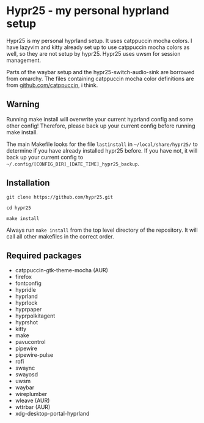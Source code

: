 # Hypr25 - my personal hyprland setup

Hypr25 is my personal hyprland setup. It uses catppuccin mocha colors. I have
lazyvim and kitty already set up to use catppuccin mocha colors as well,
so they are not setup by hypr25. Hypr25 uses uwsm for session management.

Parts of the waybar setup and the hypr25-switch-audio-sink are borrowed from omarchy.
The files containing catppuccin mocha color definitions are from
[github.com/catppuccin](https://github.com/catppuccin/), i think.

## Warning

Running make install will overwrite your current hyprland config and some
other config! Therefore, please back up your current config before running
make install.

The main Makefile looks for the file `lastinstall` in `~/local/share/hypr25/` to
determine if you have already installed hypr25 before.
If you have not, it will back up your current config to
`~/.config/[CONFIG_DIR]_[DATE_TIME]_hypr25_backup`.

## Installation

    git clone https://github.com/hypr25.git

    cd hypr25

    make install

Always run `make install` from the top level directory of the repository. It will
call all other makefiles in the correct order.

## Required packages

- catppuccin-gtk-theme-mocha (AUR)
- firefox
- fontconfig
- hypridle
- hyprland
- hyprlock
- hyprpaper
- hyprpolkitagent
- hyprshot
- kitty
- make
- pavucontrol
- pipewire
- pipewire-pulse
- rofi
- swaync
- swayosd
- uwsm
- waybar
- wireplumber
- wleave (AUR)
- wttrbar (AUR)
- xdg-desktop-portal-hyprland
